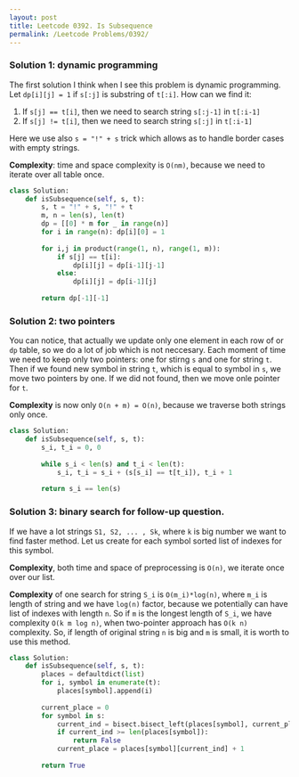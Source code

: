 ```yaml
---
layout: post
title: Leetcode 0392. Is Subsequence
permalink: /Leetcode Problems/0392/
---
```


### Solution 1: dynamic programming 
The first solution I think when I see this problem is dynamic programming. Let `dp[i][j] = 1` if `s[:j]` is substring of `t[:i]`. How can we find it:
1. If `s[j] == t[i]`, then we need to search string `s[:j-1]` in `t[:i-1]`
2. If `s[j] != t[i]`, then we need to search string `s[:j]` in `t[:i-1]`

Here we use also `s = "!" + s` trick which allows as to handle border cases with empty strings.

**Complexity**: time and space complexity is `O(nm)`, because we need to iterate over all table once.

```python
class Solution:
    def isSubsequence(self, s, t):
        s, t = "!" + s, "!" + t
        m, n = len(s), len(t)
        dp = [[0] * m for _ in range(n)] 
        for i in range(n): dp[i][0] = 1
   
        for i,j in product(range(1, n), range(1, m)):
            if s[j] == t[i]:
                dp[i][j] = dp[i-1][j-1]
            else:
                dp[i][j] = dp[i-1][j]
                    
        return dp[-1][-1]
```

### Solution 2: two pointers
You can notice, that actually we update only one element in each row of or `dp` table, so we do a lot of job which is not neccesary. Each moment of time we need to keep only two pointers: one for stirng `s` and one for string `t`. Then if we found new symbol in string `t`, which is equal to symbol in `s`, we move two pointers by one. If we did not found, then we move onle pointer for `t`.

**Complexity** is now only `O(n + m) = O(n)`, because we traverse both strings only once. 

```python
class Solution:
    def isSubsequence(self, s, t):
        s_i, t_i = 0, 0
        
        while s_i < len(s) and t_i < len(t):
            s_i, t_i = s_i + (s[s_i] == t[t_i]), t_i + 1
            
        return s_i == len(s)
```

### Solution 3: binary search for follow-up question.

If we have a lot strings `S1, S2, ... , Sk`, where `k` is big number we want to find faster method. Let us create for each symbol sorted list of indexes for this symbol.

**Complexity**, both time and space of preprocessing is `O(n)`, we iterate once over our list. 

**Complexity** of one search for string `S_i` is `O(m_i)*log(n)`, where `m_i` is length of string and we have `log(n)` factor, because we potentially can have list of indexes with length `n`. So if `m` is the longest length of `S_i`, we have complexity `O(k m log n)`, when two-pointer approach has `O(k n)` complexity. So, if length of original string `n` is big and `m` is small, it is worth to use this method.

```python
class Solution:
    def isSubsequence(self, s, t):
        places = defaultdict(list)
        for i, symbol in enumerate(t):
            places[symbol].append(i)
        
        current_place = 0
        for symbol in s:
            current_ind = bisect.bisect_left(places[symbol], current_place)
            if current_ind >= len(places[symbol]):
                return False
            current_place = places[symbol][current_ind] + 1
            
        return True
```